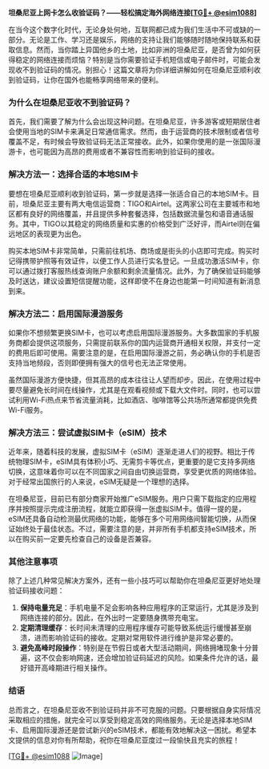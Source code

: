 **坦桑尼亚上网卡怎么收验证码？——轻松搞定海外网络连接[[TG💪+ @esim1088](https://t.me/s/esim1088)]**

在当今这个数字化时代，无论身处何地，互联网都已成为我们生活中不可或缺的一部分。无论是工作、学习还是娱乐，网络的支持让我们能够随时随地保持联系和获取信息。然而，当你踏上异国他乡的土地，比如非洲的坦桑尼亚，是否曾为如何获得稳定的网络连接而烦恼？特别是当你需要验证手机短信或电子邮件时，可能会发现收不到验证码的情况。别担心！这篇文章将为你详细讲解如何在坦桑尼亚顺利收到验证码，让你在国外也能畅享网络带来的便利。

### **为什么在坦桑尼亚收不到验证码？**

首先，我们需要了解为什么会出现这种问题。在坦桑尼亚，许多游客或短期居住者会使用当地的SIM卡来满足日常通信需求。然而，由于运营商的技术限制或者信号覆盖不足，有时候会导致验证码无法正常接收。此外，如果你使用的是一张国际漫游卡，也可能因为高昂的费用或者不兼容性而影响到验证码的接收。

### **解决方法一：选择合适的本地SIM卡**

要想在坦桑尼亚顺利收到验证码，第一步就是选择一张适合自己的本地SIM卡。目前，坦桑尼亚主要有两大电信运营商：TIGO和Airtel。这两家公司在主要城市和地区都有良好的网络覆盖，并且提供多种套餐选择，包括数据流量包和语音通话服务。其中，TIGO以其稳定的网络质量和实惠的价格受到广泛好评，而Airtel则在偏远地区的表现更为出色。

购买本地SIM卡非常简单，只需前往机场、商场或是街头的小店即可完成。购买时记得携带护照等有效证件，以便工作人员进行实名登记。一旦成功激活SIM卡，你可以通过拨打客服热线查询账户余额和剩余流量情况。此外，为了确保验证码能够及时送达，建议设置短信提醒功能，这样即使不在身边也能第一时间知道有新消息到来。

### **解决方法二：启用国际漫游服务**

如果你不想频繁更换SIM卡，也可以考虑启用国际漫游服务。大多数国家的手机服务商都会提供这项服务，只需提前联系你的国内运营商开通相关权限，并支付一定的费用后即可使用。需要注意的是，在启用国际漫游之前，务必确认你的手机是否支持当地频段，否则即便拥有强大的信号也无法正常使用。

虽然国际漫游方便快捷，但其高昂的成本往往让人望而却步。因此，在使用过程中要尽量避免长时间在线操作，尤其是在观看视频或下载大文件时。同时，也可以尝试利用Wi-Fi热点来节省流量消耗，比如酒店、咖啡馆等公共场所通常都提供免费Wi-Fi服务。

### **解决方法三：尝试虚拟SIM卡（eSIM）技术**

近年来，随着科技的发展，虚拟SIM卡（eSIM）逐渐走进人们的视野。相比于传统物理SIM卡，eSIM具有体积小巧、无需剪卡等优点，更重要的是它支持多网络切换，这意味着你可以在不同国家之间自由切换运营商，享受更优质的网络体验。对于经常出国旅行的人来说，eSIM无疑是一个理想的选择。

在坦桑尼亚，目前已有部分商家开始推广eSIM服务。用户只需下载指定的应用程序并按照提示完成注册流程，就能立即获得一张虚拟SIM卡。值得一提的是，eSIM还具备自动检测最优网络的功能，能够在多个可用网络间智能切换，从而保证始终处于最佳状态。不过，需要注意的是，并非所有手机都支持eSIM技术，所以在购买前一定要先检查自己的设备是否兼容。

### **其他注意事项**

除了上述几种常见解决方案外，还有一些小技巧可以帮助你在坦桑尼亚更好地处理验证码接收问题：

1. **保持电量充足**：手机电量不足会影响各种应用程序的正常运行，尤其是涉及到网络连接的部分。因此，在外出时一定要随身携带充电宝。
2. **定期清理缓存**：长时间未清理的应用程序缓存可能导致系统运行缓慢甚至崩溃，进而影响验证码的接收。定期对常用软件进行维护是非常必要的。
3. **避免高峰时段操作**：特别是在节假日或者大型活动期间，网络拥堵现象十分普遍，这不仅会影响网速，还会增加验证码延迟的风险。如果条件允许的话，最好错开高峰期进行相关操作。

### **结语**

总而言之，在坦桑尼亚收不到验证码并非不可克服的问题。只要根据自身实际情况采取相应的措施，就完全可以享受到稳定高效的网络服务。无论是选择本地SIM卡、启用国际漫游还是尝试新兴的eSIM技术，都能有效地解决这一困扰。希望本文提供的信息对你有所帮助，祝你在坦桑尼亚度过一段愉快且充实的旅程！

[[TG💪+ @esim1088](https://t.me/s/esim1088) ![Image](https://i.postimg.cc/4NQfJmqS/Snipaste-2025-05-13-00-14-12.png)]